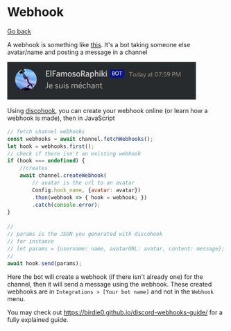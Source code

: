 # Webhook

[Go back](..)

A webhook is something like [this](https://discohook.org/?data=eyJtZXNzYWdlcyI6W3siZGF0YSI6eyJjb250ZW50IjoiSmUgc3VpcyBtw6ljaGFudCIsImVtYmVkcyI6bnVsbCwidXNlcm5hbWUiOiJFbEZhbW9zb1JhcGhpa2kiLCJhdmF0YXJfdXJsIjoiaHR0cHM6Ly9jZG4uZGlzY29yZGFwcC5jb20vYXZhdGFycy8yODEzMzUyNDA2MTY1NzQ5NzcvODU0MDczYmY1NjNlYjk5YzEwZTFhNTY5ZGI5ZmE5Y2Iud2VicD9zaXplPTI1NiJ9fV19). It's a bot taking someone else avatar/name and posting a message in a channel

![webhook](webhook.png)

Using [discohook](https://discohook.org), you can create your webhook online (or learn how a webhook is made), then in JavaScript

```js
// fetch channel webhooks
const webhooks = await channel.fetchWebhooks();
let hook = webhooks.first();
// check if there isn't an existing webhook
if (hook === undefined) {
    //creates
    await channel.createWebhook(
        // avatar is the url to an avatar
        Config.hook_name, {avatar: avatar})
        .then(webhook => { hook = webhook; })
        .catch(console.error);
}

// 
// params is the JSON you generated with discohook
// for instance
// let params = {username: name, avatarURL: avatar, content: message};
//
await hook.send(params);
```

Here the bot will create a webhook (if there isn't already one) for the channel, then it will send a message using the webhook. These created webhooks are in ``Integrations > [Your bot name]`` and not in the ``Webhook`` menu.

You may check out <https://birdie0.github.io/discord-webhooks-guide/> for a fully explained guide.